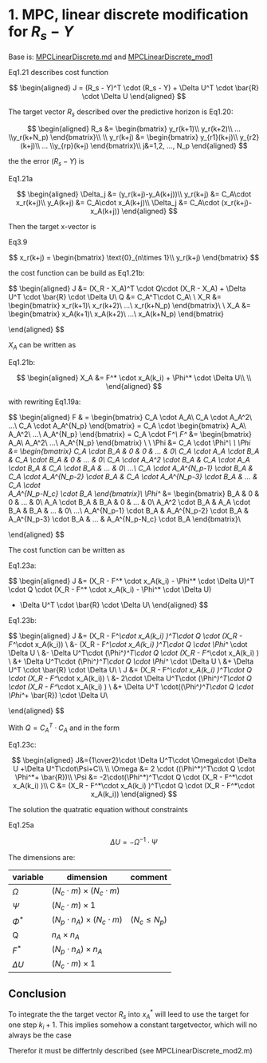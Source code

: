 # 1. MPC, linear discrete modification for $R_s-Y$

Base is: [MPCLinearDiscrete.md](.\MPCLinearDiscrete.md) and [MPCLinearDiscrete_mod1](.\MPCLinearDiscrete_mod1.md)

Eq1.21 describes cost function

$$
\begin{aligned}
J = (R_s - Y)^T \cdot (R_s - Y) + \Delta U^T \cdot \bar{R} \cdot \Delta U
\end{aligned}
$$

The target vector $R_s$ described over the predictive horizon is
Eq1.20:

$$
\begin{aligned}
  R_s &= 
  \begin{bmatrix}
    y_r(k+1)\\ y_r(k+2)\\ ... \\y_r(k+N_p)
 \end{bmatrix}\\
\\
  y_r(k+j) &= 
  \begin{bmatrix}
    y_{r1}(k+j)\\ y_{r2}(k+j)\\ ... \\y_{rp}(k+j)
 \end{bmatrix}\\
 j&=1,2, ..., N_p
\end{aligned}
$$

the the error $(R_s - Y)$ is

Eq1.21a

$$
\begin{aligned}
\Delta_j &= (y_r(k+j)-y_A(k+j))\\
y_r(k+j) &= C_A\cdot x_r(k+j)\\
y_A(k+j) &= C_A\cdot x_A(k+j)\\
\Delta_j &= C_A\cdot (x_r(k+j)-x_A(k+j))
\end{aligned}
$$

Then the target x-vector is

Eq3.9

$$
x_r(k+j) = \begin{bmatrix}
\text{0}_{n\times 1}\\
y_r(k+j)
\end{bmatrix}
$$

the cost function can be build as
Eq1.21b:

$$
\begin{aligned}
J &= (X_R - X_A)^T \cdot Q\cdot (X_R - X_A) + \Delta U^T \cdot \bar{R} \cdot \Delta U\\
Q &= C_A^T\cdot C_A\\
\\
X_R &= \begin{bmatrix}
x_r(k+1)\\
x_r(k+2)\\
...\\
x_r(k+N_p)
\end{bmatrix}\\
\\
X_A &= \begin{bmatrix}
x_A(k+1)\\
x_A(k+2)\\
...\\
x_A(k+N_p)
\end{bmatrix}

\end{aligned}
$$

$X_A$ can be written as

Eq1.21b:

$$
\begin{aligned}
X_A &= F^* \cdot x_A(k_i) + \Phi^* \cdot \Delta U\\
\\
\end{aligned}
$$

with rewriting Eq1.19a:

$$
\begin{aligned}
  F &     =
  \begin{bmatrix}
    C_A \cdot A_A\\
    C_A \cdot A_A^2\\
    ...\\
    C_A \cdot A_A^{N_p}
  \end{bmatrix}
= C_A \cdot   \begin{bmatrix}
    A_A\\
    A_A^2\\
    ...\\
    A_A^{N_p}
  \end{bmatrix} 
     = C_A \cdot F^*\\
F^* &= \begin{bmatrix}
    A_A\\
    A_A^2\\
    ...\\
    A_A^{N_p}
  \end{bmatrix} \\
\\
\Phi &= C_A \cdot \Phi^*\\
\\
  \Phi &=
  \begin{bmatrix}
    C_A \cdot B_A & 0 & 0 & ... & 0\\
    C_A \cdot A_A \cdot B_A & C_A \cdot B_A & 0 & ... & 0\\
    C_A \cdot A_A^2 \cdot B_A & C_A \cdot A_A \cdot B_A &  C_A \cdot B_A & ... & 0\\
    ...\\
    C_A \cdot A_A^{N_p-1} \cdot B_A & C_A \cdot A_A^{N_p-2} \cdot B_A & C_A \cdot A_A^{N_p-3} \cdot B_A &  ... & C_A \cdot   
    A_A^{N_p-N_c} \cdot B_A
  \end{bmatrix}\\
  \Phi^* &=
  \begin{bmatrix}
    B_A & 0 & 0 & ... & 0\\
    A_A \cdot B_A & B_A & 0 & ... & 0\\
    A_A^2 \cdot B_A & A_A \cdot B_A &  B_A & ... & 0\\
    ...\\
    A_A^{N_p-1} \cdot B_A & A_A^{N_p-2} \cdot B_A & A_A^{N_p-3} \cdot B_A &  ... &
    A_A^{N_p-N_c} \cdot B_A
  \end{bmatrix}\\

\end{aligned}
$$

The cost function can be written as

Eq1.23a:

$$
\begin{aligned}
J &= (X_R - F^* \cdot x_A(k_i) - \Phi^* \cdot \Delta U)^T \cdot Q \cdot
(X_R - F^* \cdot x_A(k_i) - \Phi^* \cdot \Delta U) 
+ \Delta U^T \cdot \bar{R} \cdot \Delta U\\
\end{aligned}
$$

Eq1.23b:

$$
\begin{aligned}
J &=  (X_R - F^*\cdot x_A(k_i) )^T\cdot Q \cdot (X_R - F^*\cdot x_A(k_i)) \\
  &-  (X_R - F^*\cdot x_A(k_i) )^T\cdot Q \cdot \Phi^* \cdot \Delta U \\
  &-  \Delta U^T\cdot (\Phi^*)^T\cdot Q \cdot (X_R - F^*\cdot x_A(k_i) ) \\
  &+  \Delta U^T\cdot (\Phi^*)^T\cdot Q \cdot \Phi^* \cdot \Delta U \\
  &+ \Delta U^T \cdot \bar{R} \cdot \Delta U\\
\\
J &=  (X_R - F^*\cdot x_A(k_i) )^T\cdot Q \cdot (X_R - F^*\cdot x_A(k_i)) \\
  &-  2\cdot \Delta U^T\cdot (\Phi^*)^T\cdot Q \cdot (X_R - F^*\cdot x_A(k_i) ) \\
  &+ \Delta U^T \cdot((\Phi^*)^T\cdot Q \cdot \Phi^*+ \bar{R}) \cdot \Delta U\\

\end{aligned}
$$

With $Q=C_A^T \cdot C_A$ and in the form

Eq1.23c:

$$
\begin{aligned}
J&={1\over2}\cdot \Delta U^T\cdot \Omega\cdot \Delta U
   +\Delta U^T\cdot\Psi+C\\
\\
\Omega &= 2 \cdot ((\Phi^*)^T\cdot Q \cdot \Phi^*+ \bar{R})\\
\Psi &= -2\cdot(\Phi^*)^T\cdot Q \cdot (X_R - F^*\cdot x_A(k_i) )\\
C &= (X_R - F^*\cdot x_A(k_i) )^T\cdot Q \cdot (X_R - F^*\cdot x_A(k_i))
\end{aligned}
$$

The solution the quatratic equation without constraints

Eq1.25a

$$
\Delta U = -\Omega^{-1}\cdot\Psi
$$

The dimensions are:

| variable   | dimension                            | comment          |
| ---------- | ------------------------------------ | ---------------- |
| $\Omega$   | $(N_c\cdot m) \times(N_c\cdot m)$   |                  |
| $\Psi$     | $(N_c\cdot m) \times 1$              |                  |
| $\Phi^*$   | $(N_p\cdot n_A) \times (N_c\cdot m)$ | $(N_c \leq N_p)$ |
| Q          | $n_A \times n_A$                     |                  |
| $F^*$      | $(N_p\cdot n_A) \times n_A$          |                  |
| $\Delta U$ | $(N_c\cdot m) \times 1$              |                  |

## Conclusion

To integrate the the target vector $R_s$ into $x_A^*$ will leed to use the target for one step $k_i+1$. This implies somehow a constant targetvector, which will no always be the case

Therefor it must be differtnly described  (see MPCLinearDiscrete_mod2.m)
